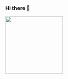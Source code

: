 ### Hi there 👋
<div align="center">
  <img align="center" height="180px" style="float: left" src="https://github-readme-stats.vercel.app/api/top-langs/?username=stephencurry300728&layout=compact&theme=algolia" />
</div>
